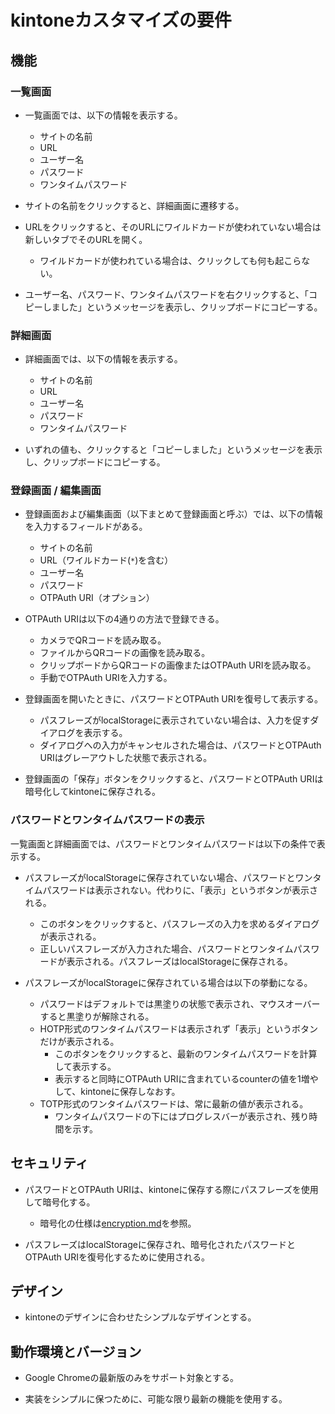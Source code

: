 # kintoneカスタマイズの要件

## 機能

### 一覧画面

- 一覧画面では、以下の情報を表示する。
  - サイトの名前
  - URL
  - ユーザー名
  - パスワード
  - ワンタイムパスワード

- サイトの名前をクリックすると、詳細画面に遷移する。

- URLをクリックすると、そのURLにワイルドカードが使われていない場合は新しいタブでそのURLを開く。
  - ワイルドカードが使われている場合は、クリックしても何も起こらない。

- ユーザー名、パスワード、ワンタイムパスワードを右クリックすると、「コピーしました」というメッセージを表示し、クリップボードにコピーする。

### 詳細画面

- 詳細画面では、以下の情報を表示する。
  - サイトの名前
  - URL
  - ユーザー名
  - パスワード
  - ワンタイムパスワード

- いずれの値も、クリックすると「コピーしました」というメッセージを表示し、クリップボードにコピーする。

### 登録画面 / 編集画面

- 登録画面および編集画面（以下まとめて登録画面と呼ぶ）では、以下の情報を入力するフィールドがある。
  - サイトの名前
  - URL（ワイルドカード(`*`)を含む）
  - ユーザー名
  - パスワード
  - OTPAuth URI（オプション）

- OTPAuth URIは以下の4通りの方法で登録できる。
  - カメラでQRコードを読み取る。
  - ファイルからQRコードの画像を読み取る。
  - クリップボードからQRコードの画像またはOTPAuth URIを読み取る。
  - 手動でOTPAuth URIを入力する。

- 登録画面を開いたときに、パスワードとOTPAuth URIを復号して表示する。
  - パスフレーズがlocalStorageに表示されていない場合は、入力を促すダイアログを表示する。
  - ダイアログへの入力がキャンセルされた場合は、パスワードとOTPAuth URIはグレーアウトした状態で表示される。

- 登録画面の「保存」ボタンをクリックすると、パスワードとOTPAuth URIは暗号化してkintoneに保存される。

### パスワードとワンタイムパスワードの表示

一覧画面と詳細画面では、パスワードとワンタイムパスワードは以下の条件で表示する。

- パスフレーズがlocalStorageに保存されていない場合、パスワードとワンタイムパスワードは表示されない。代わりに、「表示」というボタンが表示される。
  - このボタンをクリックすると、パスフレーズの入力を求めるダイアログが表示される。
  - 正しいパスフレーズが入力された場合、パスワードとワンタイムパスワードが表示される。パスフレーズはlocalStorageに保存される。

- パスフレーズがlocalStorageに保存されている場合は以下の挙動になる。
  - パスワードはデフォルトでは黒塗りの状態で表示され、マウスオーバーすると黒塗りが解除される。
  - HOTP形式のワンタイムパスワードは表示されず「表示」というボタンだけが表示される。
    - このボタンをクリックすると、最新のワンタイムパスワードを計算して表示する。
    - 表示すると同時にOTPAuth URIに含まれているcounterの値を1増やして、kintoneに保存しなおす。
  - TOTP形式のワンタイムパスワードは、常に最新の値が表示される。
    - ワンタイムパスワードの下にはプログレスバーが表示され、残り時間を示す。


## セキュリティ

- パスワードとOTPAuth URIは、kintoneに保存する際にパスフレーズを使用して暗号化する。
  - 暗号化の仕様は[encryption.md](encryption.md)を参照。

- パスフレーズはlocalStorageに保存され、暗号化されたパスワードとOTPAuth URIを復号化するために使用される。


## デザイン

- kintoneのデザインに合わせたシンプルなデザインとする。


## 動作環境とバージョン

- Google Chromeの最新版のみをサポート対象とする。

- 実装をシンプルに保つために、可能な限り最新の機能を使用する。
